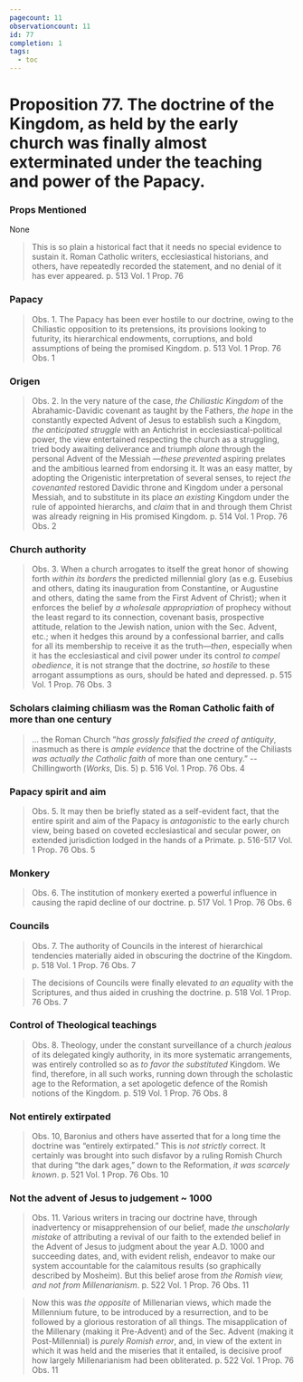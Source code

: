 ```yaml
---
pagecount: 11
observationcount: 11
id: 77
completion: 1
tags:
  - toc
---
```

# Proposition 77. The doctrine of the Kingdom, as held by the early church was finally almost exterminated under the teaching and power of the Papacy.

### Props Mentioned
None

>This is so plain a historical fact that it needs no special evidence to sustain it. Roman Catholic writers, ecclesiastical historians, and others, have repeatedly recorded the statement, and no denial of it has ever appeared.
>p. 513 Vol. 1 Prop. 76
### Papacy
>Obs. 1. The Papacy has been ever hostile to our doctrine, owing to the Chiliastic opposition to its pretensions, its provisions looking to futurity, its hierarchical endowments, corruptions, and bold assumptions of being the promised Kingdom.
>p. 513 Vol. 1 Prop. 76 Obs. 1
### Origen
>Obs. 2. In the very nature of the case, *the Chiliastic Kingdom* of the Abrahamic-Davidic covenant as taught by the Fathers, *the hope* in the constantly expected Advent of Jesus to establish such a Kingdom, *the anticipated struggle* with an Antichrist in ecclesiastical-political power, the view entertained respecting the church as a struggling, tried body awaiting deliverance and triumph *alone* through the personal Advent of the Messiah —*these prevented* aspiring prelates and the ambitious learned from endorsing it. It was an easy matter, by adopting the Origenistic interpretation of several senses, to reject *the covenanted* restored Davidic throne and Kingdom under a personal Messiah, and to substitute in its place *an existing* Kingdom under the rule of appointed hierarchs, and *claim* that in and through them Christ was already reigning in His promised Kingdom.
>p. 514 Vol. 1 Prop. 76 Obs. 2
### Church authority
>Obs. 3. When a church arrogates to itself the great honor of showing forth *within its borders* the predicted millennial glory (as e.g. Eusebius and others, dating its inauguration from Constantine, or Augustine and others, dating the same from the First Advent of Christ); when it enforces the belief by *a wholesale appropriation* of prophecy without the least regard to its connection, covenant basis, prospective attitude, relation to the Jewish nation, union with the Sec. Advent, etc.; when it hedges this around by a confessional barrier, and calls for all its membership to receive it as the truth—*then*, especially when it has the ecclesiastical and civil power under its control *to compel obedience*, it is not strange that the doctrine, *so hostile* to these arrogant assumptions as ours, should be hated and depressed.
>p. 515 Vol. 1 Prop. 76 Obs. 3
### Scholars claiming chiliasm was the Roman Catholic faith of more than one century
>... the Roman Church “*has grossly falsified the creed of antiquity*, inasmuch as there is *ample evidence* that the doctrine of the Chiliasts *was actually the Catholic faith* of more than one century.”
>-- Chillingworth (*Works*, Dis. 5)
>p. 516 Vol. 1 Prop. 76 Obs. 4
### Papacy spirit and aim
>Obs. 5. It may then be briefly stated as a self-evident fact, that the entire spirit and aim of the Papacy is *antagonistic* to the early church view, being based on coveted ecclesiastical and secular power, on extended jurisdiction lodged in the hands of a Primate.
>p. 516-517 Vol. 1 Prop. 76 Obs. 5
### Monkery
>Obs. 6. The institution of monkery exerted a powerful influence in causing the rapid decline of our doctrine.
>p. 517 Vol. 1 Prop. 76 Obs. 6
### Councils
>Obs. 7. The authority of Councils in the interest of hierarchical tendencies materially aided in obscuring the doctrine of the Kingdom.
>p. 518 Vol. 1 Prop. 76 Obs. 7

>The decisions of Councils were finally elevated *to an equality* with the Scriptures, and thus aided in crushing the doctrine.
>p. 518 Vol. 1 Prop. 76 Obs. 7
### Control of Theological teachings
>Obs. 8. Theology, under the constant surveillance of a church *jealous* of its delegated kingly authority, in its more systematic arrangements, was entirely controlled so as *to favor the substituted* Kingdom. We find, therefore, in all such works, running down through the scholastic age to the Reformation, a set apologetic defence of the Romish notions of the Kingdom.
>p. 519 Vol. 1 Prop. 76 Obs. 8
### Not entirely extirpated
>Obs. 10, Baronius and others have asserted that for a long time the doctrine was “entirely extirpated.” This is *not strictly* correct. It certainly was brought into such disfavor by a ruling Romish Church that during “the dark ages,” down to the Reformation, *it was scarcely known*.
>p. 521 Vol. 1 Prop. 76 Obs. 10
### Not the advent of Jesus to judgement ~ 1000
>Obs. 11. Various writers in tracing our doctrine have, through inadvertency or misapprehension of our belief, made *the unscholarly mistake* of attributing a revival of our faith to the extended belief in the Advent of Jesus to judgment about the year A.D. 1000 and succeeding dates, and, with evident relish, endeavor to make our system accountable for the calamitous results (so graphically described by Mosheim). But this belief arose from *the Romish view, and not from Millenarianism*.
>p. 522 Vol. 1 Prop. 76 Obs. 11

>Now this was *the opposite* of Millenarian views, which made the Millennium future, to be introduced by a resurrection, and to be followed by a glorious restoration of all things. The misapplication of the Millenary (making it Pre-Advent) and of the Sec. Advent (making it Post-Millennial) is *purely Romish error*, and, in view of the extent in which it was held and the miseries that it entailed, is decisive proof how largely Millenarianism had been obliterated.
>p. 522 Vol. 1 Prop. 76 Obs. 11

